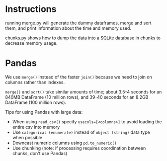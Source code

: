 # Instructions

running merge.py will generate the dummy dataframes, merge and sort them, and print information about the time and memory used.

chunks.py shows how to dump the data into a SQLite database in chunks to decrease memory usage.


# Pandas

We use `merge()` instead of the faster `join()` because we need to join on columns rather than indexes.

`merge()` and `sort()` take similar amounts of time; about 3.5-4 seconds for an 840MB DataFrame (10 million rows), and 39-40 seconds for an 8.2GB DataFrame (100 million rows).


Tips for using Pandas with large data:
* When using `read_csv()` specify `usecols=[<columns>]` to avoid loading the entire csv into memory
* Use `categorical (enumerate)` instead of `object (string)` data type when possible
* Downcast numeric columns using `pd.to_numeric()`
* Use chunking (note: if processing requires coordination between chunks, don't use Pandas)




